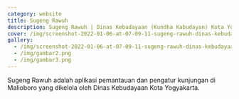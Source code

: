 ```yaml
---
category: website
title: Sugeng Rawuh
description: Sugeng Rawuh | Dinas Kebudayaan (Kundha Kabudayan) Kota Yogyakarta
cover: /img/screenshot-2022-01-06-at-07-09-11-sugeng-rawuh-dinas-kebudayaan-kundha-kabudayan-kota-yogyakarta.png
gallery:
  - /img/screenshot-2022-01-06-at-07-09-11-sugeng-rawuh-dinas-kebudayaan-kundha-kabudayan-kota-yogyakarta.png
  - /img/gambar2.png
  - /img/gambar3.png
---
```

 Sugeng Rawuh adalah aplikasi pemantauan dan pengatur kunjungan di Malioboro yang dikelola oleh Dinas Kebudayaan Kota Yogyakarta.